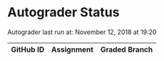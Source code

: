 # Autograder Status
Autograder last run at: November 12, 2018 at 19:20

| GitHub ID | Assignment | Graded Branch |
|-----------|------------|---------------|
